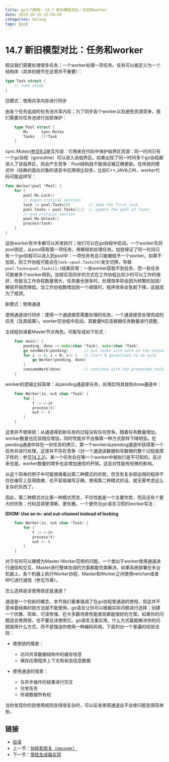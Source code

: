 ```yaml
---
title: go入门教程- 14.7 新旧模型对比：任务和worker   
date: 2019-10-15 22:30:20   
categories: Golang   
tags: [go]   
---
```

# 14.7 新旧模型对比：任务和worker

假设我们需要处理很多任务；一个worker处理一项任务。任务可以被定义为一个结构体（具体的细节在这里并不重要）：

```go
type Task struct {
    // some state
}
```

旧模式：使用共享内存进行同步

由各个任务组成的任务池共享内存；为了同步各个worker以及避免资源竞争，我们需要对任务池进行加锁保护：

```go
    type Pool struct {
        Mu      sync.Mutex
        Tasks   []*Task
    }
```
sync.Mutex([参见9.3](file://09.3.md)是互斥锁：它用来在代码中保护临界区资源：同一时间只有一个go协程（goroutine）可以进入该临界区。如果出现了同一时间多个go协程都进入了该临界区，则会产生竞争：Pool结构就不能保证被正确更新。在传统的模式中（经典的面向对象的语言中应用得比较多，比如C++,JAVA,C#)，worker代码可能这样写：

```go
func Worker(pool *Pool) {
    for {
        pool.Mu.Lock()
        // begin critical section:
        task := pool.Tasks[0]        // take the first task
        pool.Tasks = pool.Tasks[1:]  // update the pool of tasks
        // end critical section
        pool.Mu.Unlock()
        process(task)
    }
}
```

这些worker有许多都可以并发执行；他们可以在go协程中启动。一个worker先将pool锁定，从pool获取第一项任务，再解锁和处理任务。加锁保证了同一时间只有一个go协程可以进入到pool中：一项任务有且只能被赋予一个worker。如果不加锁，则工作协程可能会在`task:=pool.Tasks[0]`发生切换，导致`pool.Tasks=pool.Tasks[1:]`结果异常：一些worker获取不到任务，而一些任务可能被多个worker得到。加锁实现同步的方式在工作协程比较少时可以工作的很好，但是当工作协程数量很大，任务量也很多时，处理效率将会因为频繁的加锁/解锁开销而降低。当工作协程数增加到一个阈值时，程序效率会急剧下降，这就成为了瓶颈。

新模式：使用通道

使用通道进行同步：使用一个通道接受需要处理的任务，一个通道接受处理完成的任务（及其结果）。worker在协程中启动，其数量N应该根据任务数量进行调整。

主线程扮演着Master节点角色，可能写成如下形式：

```go
    func main() {
        pending, done := make(chan *Task), make(chan *Task)
        go sendWork(pending)       // put tasks with work on the channel
        for i := 0; i < N; i++ {   // start N goroutines to do work
            go Worker(pending, done)
        }
        consumeWork(done)          // continue with the processed tasks
    }
```

worker的逻辑比较简单：从pending通道拿任务，处理后将其放到done通道中：

```go
    func Worker(in, out chan *Task) {
        for {
            t := <-in
            process(t)
            out <- t
        }
    }
```

这里并不使用锁：从通道得到新任务的过程没有任何竞争。随着任务数量增加，worker数量也应该相应增加，同时性能并不会像第一种方式那样下降明显。在pending通道中存在一份任务的拷贝，第一个worker从pending通道中获得第一个任务并进行处理，这里并不存在竞争（对一个通道读数据和写数据的整个过程是原子性的：参见[14.2.2](file://14.2.md))。某一个任务会在哪一个worker中被执行是不可知的，反过来也是。worker数量的增多也会增加通信的开销，这会对性能有轻微的影响。

从这个简单的例子中可能很难看出第二种模式的优势，但含有复杂锁运用的程序不仅在编写上显得困难，也不容易编写正确，使用第二种模式的话，就无需考虑这么复杂的东西了。

因此，第二种模式对比第一种模式而言，不仅性能是一个主要优势，而且还有个更大的优势：代码显得更清晰、更优雅。一个更符合go语言习惯的worker写法：

**IDIOM: Use an in- and out-channel instead of locking**

```go
    func Worker(in, out chan *Task) {
        for {
            t := <-in
            process(t)
            out <- t
        }
    }
```

对于任何可以建模为Master-Worker范例的问题，一个类似于worker使用通道进行通信和交互、Master进行整体协调的方案都能完美解决。如果系统部署在多台机器上，各个机器上执行Worker协程，Master和Worker之间使用netchan或者RPC进行通信（参见15章）。

怎么选择是该使用锁还是通道？

通道是一个较新的概念，本节我们着重强调了在go协程里通道的使用，但这并不意味着经典的锁方法就不能使用。go语言让你可以根据实际问题进行选择：创建一个优雅、简单、可读性强、在大多数场景性能表现都能很好的方案。如果你的问题适合使用锁，也不要忌讳使用它。go语言注重实用，什么方式最能解决你的问题就用什么方式，而不是强迫你使用一种编码风格。下面列出一个普遍的经验法则：

* 使用锁的情景：
    - 访问共享数据结构中的缓存信息
    - 保存应用程序上下文和状态信息数据
  
* 使用通道的情景：
    - 与异步操作的结果进行交互
    - 分发任务
    - 传递数据所有权
   
当你发现你的锁使用规则变得很复杂时，可以反省使用通道会不会使问题变得简单些。

## 链接

- [目录](https://blog.zshipu.com/go%E5%85%A5%E9%97%A8%E6%95%99%E7%A8%8B/index.html)
- 上一节：[协程和恢复（recover）](file://14.6.md)
- 下一节：[惰性生成器实现](file://14.8.md)
